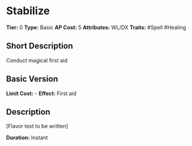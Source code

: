 # Stabilize

**Tier:** 0
**Type:** Basic
**AP Cost:** 5
**Attributes:** WL/DX
**Traits:** #Spell #Healing

## Short Description
Conduct magical first aid

## Basic Version
**Limit Cost:** -
**Effect:** First aid

## Description
[Flavor text to be written]

**Duration:** Instant